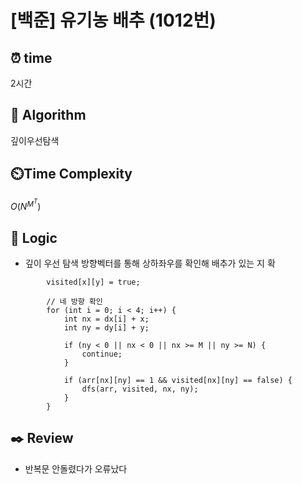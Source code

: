 # [백준] 유기농 배추 (1012번)

## ⏰  **time**

2시간

## :pushpin: **Algorithm**

깊이우선탐색

## ⏲️**Time Complexity**

$O(N^M^T)$

## :round_pushpin: **Logic**

- 깊이 우선 탐색
  방향벡터를 통해 상하좌우를 확인해 배추가 있는 지 확
```
    	visited[x][y] = true;
    
    	// 네 방향 확인
    	for (int i = 0; i < 4; i++) {
    		int nx = dx[i] + x;
    		int ny = dy[i] + y;
    
    		if (ny < 0 || nx < 0 || nx >= M || ny >= N) {
    			continue;
    		}
    
    		if (arr[nx][ny] == 1 && visited[nx][ny] == false) {
    			dfs(arr, visited, nx, ny);
    		}
    	}
```


## :black_nib: **Review**

- 반복문 안돌렸다가 오류났다

